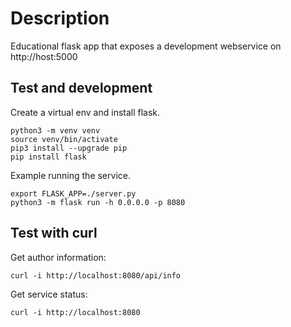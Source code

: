 # Description

Educational flask app that exposes a development webservice on http://host:5000 

## Test and development
Create a virtual env and install flask.

```
python3 -m venv venv
source venv/bin/activate
pip3 install --upgrade pip
pip install flask
```

Example running the service.

```
export FLASK_APP=./server.py
python3 -m flask run -h 0.0.0.0 -p 8080
```

## Test with curl

Get author information:

```
curl -i http://localhost:8080/api/info
```

Get service status:
```
curl -i http://localhost:8080
```

